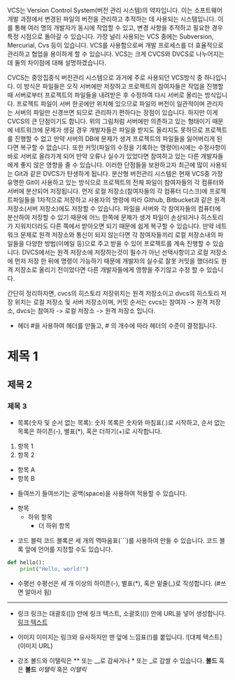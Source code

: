 VCS는 Version Control System(버전 관리 시스템)의 약자입니다. 
이는 소프트웨어 개발 과정에서 변경된 파일의 버전을 관리하고 추적하는 데 사용되는 시스템입니다. 
이를 통해 여러 명의 개발자가 동시에 작업할 수 있고,
 변경 사항을 추적하고 필요한 경우 특정 시점으로 돌아갈 수 있습니다. 
가장 널리 사용되는 VCS 중에는 Subversion, Mercurial, Cvs 등이 있습니다.
 VCS를 사용함으로써 개발 프로세스를 더 효율적으로 관리하고 협업을 용이하게 할 수 있습니다.
VCS는 크게 CVCS와 DVCS로 나누어지는데 둘의 차이점에 대해 설명하겠습니다.

<CVCS>
CVCS는 중앙집중식 버전관리 시스템으로 과거에 주로 사용되던 VCS방식 중 하나입니다.
이 방식은 파일들은 오직 서버에만 저장하고 프로젝트의 참여자들은
작업을 진행할 때 서버로부터 프로젝트의 파일들을 내려받은 후 수정하여 다시 서버로 올리는 방식입니다.
프로젝트 파일이 서버 한곳에만 위치해 있으므로 파일의 버전이 일관적이며
관리자는 서버의 파일만 신경쓰면 되므로 관리하기 편하다는 장점이 있습니다.
하지만 이게 CVCS의 큰 단점이기도 합니다.
위의 그림처럼 서버에만 의존하고 있는 형태이기 때문에 네트워크에 문제가 생길 경우 개발자들은 파일을 받지도 올리지도 못하므로 프로젝트를 진행할 수 없고
만약 서버의 DB에 문제가 생겨 프로젝트의 파일들을 잃어버리게 된다면 복구할 수 없습니다.
또한 커밋(파일의 수정을 기록하는 명령어)시에는 수정사항이 바로 서버로 올라가게 되어 만약 오류나 실수가 있었다면 참여하고 있는 다른 개발자들에게 좋지 않은 영향을 줄 수 있습니다.
이러한 단점들을 보완하고자 최근에 많이 사용되는 Git과 같은 DVCS가 탄생하게 됩니다.

<DVCS>
분산형 버전관리 시스템은 현재 VCS중 가장 유명한 Git이 사용하고 있는 방식으로
프로젝트의 전체 파일이 참여자들의 각 컴퓨터와 서버에 분산되어 저장됩니다.
먼저 로컬 저장소(참여자들의 각 컴퓨터 디스크)에 프로젝트파일들을 1차적으로 저장하고
사용자의 명령에 따라 Github, Bitbucket과 같은 원격 저장소(서버 저장소)에도 저장할 수 있습니다.
파일을 서버와 각 참여자들의 컴퓨터에 분산하여 저장할 수 있기 때문에
어느 한쪽에 문제가 생겨 파일이 손상되거나 히스토리가 지워지더라도 다른 쪽에서 받아오면 되기 때문에
쉽게 복구할 수 있습니다.
만약 네트워크 문제로 원격 저장소와 통신이 되지 않는다면 각 참여자들끼리 로컬 저장소내의 파일들을
다양한 방법(이메일 등)으로 주고 받을 수 있어 프로젝트를 계속 진행할 수 있습니다.
DVCS에서는 원격 저장소에 저장하는것이 필수가 아닌 선택사항이고
로컬 저장소에 먼저 저장 한 뒤에 명령이 가능하기 때문에
개발자의 실수로 잘못 커밋을 했더라도 원격 저장소로 올리기 전이었다면 다른 개발자들에게 영향을 주기않고 수정 할 수 있습니다.


간단히 정리하자면,
cvcs의 히스토리 저장위치는 원격 저장소이고 dvcs의 히스토리 저장 위치는 로컬 저장소 및 서버 저장소이며,
커밋 순서는 cvcs는 참여자 -> 원격 저장소, dvcs는 참여자 -> 로컬 저장소 -> 원격 저장소 입니다. 

* 헤더
#을 사용하여 헤더를 만들고, # 의 개수에 따라 헤더의 수준이 결정됩니다.
# 제목 1
## 제목 2
### 제목 3

* 목록(숫자 및 순서 없는 목록):
숫자 목록은 숫자와 마침표(.)로 시작하고, 순서 없는 목록은 하이픈(-), 별표(*), 혹은 더하기(+)로 시작합니다.
1. 항목 1
2. 항목 2
- 항목 A
- 항목 B

* 들여쓰기
들여쓰기는 공백(space)을 사용하여 적용할 수 있습니다.
- 항목
  - 하위 항목
    - 더 하위 항목

* 코드 블럭
코드 블록은 세 개의 역따옴표(```)를 사용하여 만들 수 있습니다. 코드 블록 앞에 언어를 지정할 수도 있습니다.
```python
def hello():
    print("Hello, world!")
```

* 수평선
수평선은 세 개 이상의 하이픈(-), 별표(*), 혹은 밑줄(_)로 작성합니다.
(#쓰면 알아서 됨)
---

* 링크
링크는 대괄호([]) 안에 링크 텍스트, 소괄호(()) 안에 URL을 넣어 생성합니다.
[링크 텍스트](URL)

* 이미지
이미지는 링크와 유사하지만 맨 앞에 느낌표(!)를 붙입니다.
![대체 텍스트](이미지 URL)

* 강조
볼드와 이탤릭은 ** 또는 __로 감싸거나 * 또는 _로 감쌀 수 있습니다.
**볼드** 혹은 __볼드__
*이탤릭* 혹은 _이탤릭_
